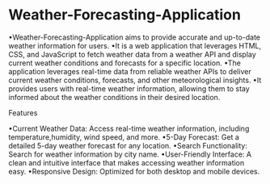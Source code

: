 # Weather-Forecasting-Application

•Weather-Forecasting-Application aims to provide accurate and up-to-date weather information for users.
•It is a web application that leverages HTML, CSS, and JavaScript to fetch weather data from a weather API and display current weather conditions and forecasts for a specific 
  location.
•The application leverages real-time data from reliable weather APIs to deliver current weather conditions, forecasts, and other meteorological insights. 
•It provides users with real-time weather information, allowing them to stay informed about the weather conditions in their desired location.


Features

•Current Weather Data: Access real-time weather information, including temperature,humidity, wind speed, and more.
•5-Day Forecast: Get a detailed 5-day weather forecast for any location.
•Search Functionality: Search for weather information by city name.
•User-Friendly Interface: A clean and intuitive interface that makes accessing weather information easy.
•Responsive Design: Optimized for both desktop and mobile devices.
